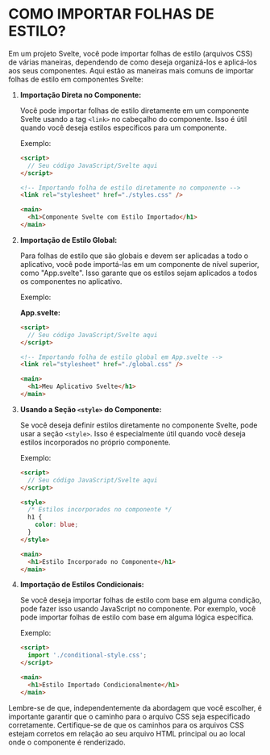 # COMO IMPORTAR FOLHAS DE ESTILO?
Em um projeto Svelte, você pode importar folhas de estilo (arquivos CSS) de várias maneiras, dependendo de como deseja organizá-los e aplicá-los aos seus componentes. Aqui estão as maneiras mais comuns de importar folhas de estilo em componentes Svelte:

1. **Importação Direta no Componente:**

   Você pode importar folhas de estilo diretamente em um componente Svelte usando a tag `<link>` no cabeçalho do componente. Isso é útil quando você deseja estilos específicos para um componente.

   Exemplo:

   ```html
   <script>
     // Seu código JavaScript/Svelte aqui
   </script>

   <!-- Importando folha de estilo diretamente no componente -->
   <link rel="stylesheet" href="./styles.css" />

   <main>
     <h1>Componente Svelte com Estilo Importado</h1>
   </main>
   ```

2. **Importação de Estilo Global:**

   Para folhas de estilo que são globais e devem ser aplicadas a todo o aplicativo, você pode importá-las em um componente de nível superior, como "App.svelte". Isso garante que os estilos sejam aplicados a todos os componentes no aplicativo.

   Exemplo:

   **App.svelte:**

   ```html
   <script>
     // Seu código JavaScript/Svelte aqui
   </script>

   <!-- Importando folha de estilo global em App.svelte -->
   <link rel="stylesheet" href="./global.css" />

   <main>
     <h1>Meu Aplicativo Svelte</h1>
   </main>
   ```

3. **Usando a Seção `<style>` do Componente:**

   Se você deseja definir estilos diretamente no componente Svelte, pode usar a seção `<style>`. Isso é especialmente útil quando você deseja estilos incorporados no próprio componente.

   Exemplo:

   ```html
   <script>
     // Seu código JavaScript/Svelte aqui
   </script>

   <style>
     /* Estilos incorporados no componente */
     h1 {
       color: blue;
     }
   </style>

   <main>
     <h1>Estilo Incorporado no Componente</h1>
   </main>
   ```

4. **Importação de Estilos Condicionais:**

   Se você deseja importar folhas de estilo com base em alguma condição, pode fazer isso usando JavaScript no componente. Por exemplo, você pode importar folhas de estilo com base em alguma lógica específica.

   Exemplo:

   ```html
   <script>
     import './conditional-style.css';
   </script>

   <main>
     <h1>Estilo Importado Condicionalmente</h1>
   </main>
   ```

Lembre-se de que, independentemente da abordagem que você escolher, é importante garantir que o caminho para o arquivo CSS seja especificado corretamente. Certifique-se de que os caminhos para os arquivos CSS estejam corretos em relação ao seu arquivo HTML principal ou ao local onde o componente é renderizado.